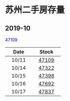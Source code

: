 # 苏州二手房存量   
## 2019-10

<font color=blue>47109</font>

| Date | Stock |
| ------ | ------ |
| &nbsp;&nbsp;&nbsp;10/11&nbsp;&nbsp;&nbsp; | &nbsp;&nbsp;&nbsp;[47109](Suzhou_Stock.md)&nbsp;&nbsp;&nbsp; |
| &nbsp;&nbsp;&nbsp;10/14&nbsp;&nbsp;&nbsp; | &nbsp;&nbsp;&nbsp;[47322](Suzhou_Stock.md)&nbsp;&nbsp;&nbsp; |
| &nbsp;&nbsp;&nbsp;10/15&nbsp;&nbsp;&nbsp; | &nbsp;&nbsp;&nbsp;[47398](Suzhou_Stock.md)&nbsp;&nbsp;&nbsp; |
| &nbsp;&nbsp;&nbsp;10/16&nbsp;&nbsp;&nbsp; | &nbsp;&nbsp;&nbsp;[47692](Suzhou_Stock.md)&nbsp;&nbsp;&nbsp; |
| &nbsp;&nbsp;&nbsp;10/17&nbsp;&nbsp;&nbsp; | &nbsp;&nbsp;&nbsp;[47837](Suzhou_Stock.md)&nbsp;&nbsp;&nbsp; |


